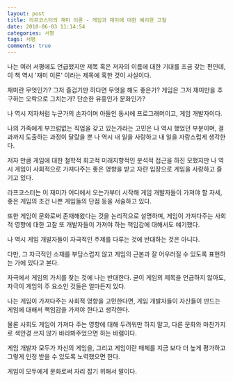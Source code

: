 ```yaml
---
layout: post
title: 라프코스터의 재미 이론 - 게임과 재미에 대한 예리한 고찰
date: 2010-06-03 11:14:54
categories: 서평
tags: 서평
comments: true
---
```


나는 여러 서평에도 언급했지만 제목 혹은 저자의 이름에 대한 기대를 조금 갖는 편인데, 이 책 역시 '재미 이론' 이라는 제목에 혹한 것이 사실이다.

재미란 무엇인가? 그저 즐겁기만 하다면 무엇을 해도 좋은가? 게임은 그저 재미만을 추구하는 오락으로 그치는가? 단순한 유흥인가 문화인가?

나 역시 저자처럼 누군가의 손자이며 아들인 동시에 프로그래머이고, 게임 개발자이다.

나의 가족에게 부끄럼없는 직업을 갖고 있는가라는 고민은 나 역시 했었던 부분이며, 결과까지 도출하는 과정이 달랐을 뿐 나 역시 내 일을 사랑하고 내 일을 자랑스럽게 생각한다.

저자 만큼 게임에 대한 철학적 회고적 미래지향적인 분석적 접근을 하진 모했지만 나 역시 게임이 사회적으로 가져다주는 좋은 영향을 받고 자란 입장으로 게임을 사랑하고 즐기고 있다.

라프코스터는 이 재미가 어디에서 오는가부터 시작해 게임 개발자들이 가져야 할 자세, 좋은 게임의 조건 나쁜 게임들의 단점 등을 서술하고 있다.

또한 게임이 문화로써 존재해왔다는 것을 논리적으로 설명하며, 게임이 가져다주는 사회적 영향에 대한 고찰 또 개발자들이 가져야 하는 책임감에 대해서도 얘기했다.

나 역시 게임 개발자들이 자극적인 주제를 다루는 것에 반대하는 것은 아니다.

다만, 그 자극적인 소재를 부담스럽지 않고 게임의 근본과 잘 어우러질 수 있도록 표현하는 가에 있다고 본다.

자극에서 게임의 가치를 찾는 것에 나는 반대한다. 굳이 게임의 제목을 언급하지 않아도, 자극이 게임의 주 요소인 것들은 얼마든지 있다.

나는 게임이 가져다주는 사회적 영향을 고민한다면, 게임 개발자들이 자신들이 만드는 게임에 대해서 책임감을 가져야 한다고 생각한다.

물론 사회도 게임이 가져다 주는 영향에 대해 두려워만 하지 말고, 다른 문화와 마찬가지로 색안경 쓰지 않가 바라봐주었으면 하는 바램이다.

게임 개발자 모두가 자신의 게임을, 그리고 게임이란 매체를 지금 보다 더 높게 평가하고 그렇게 인정 받을 수 있도록 노력했으면 한다.

게임이 모두에게 문화로써 자리 잡기 위해서 말이다.
